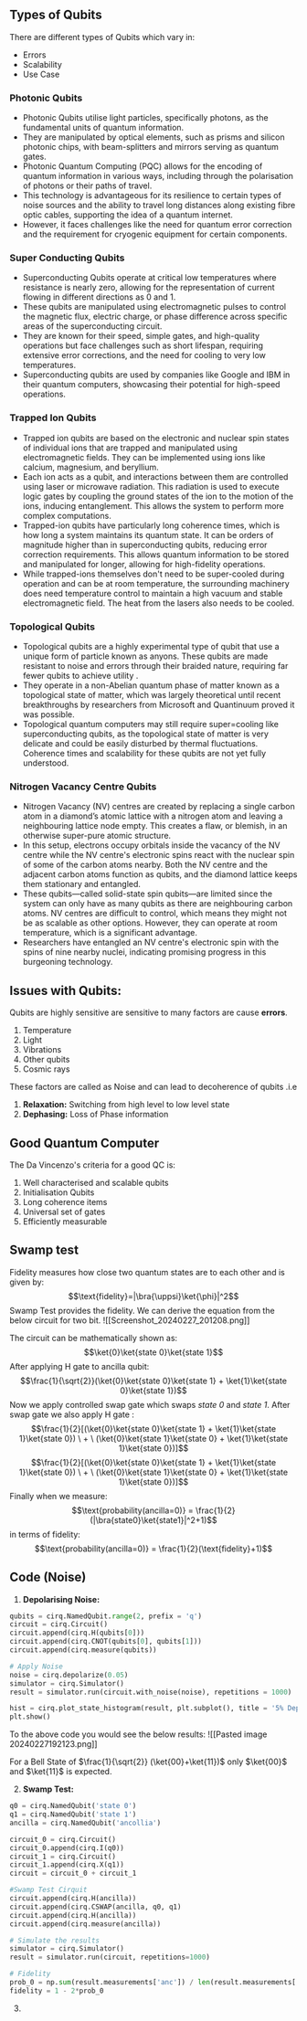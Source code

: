 ## Types of Qubits
There are different types of Qubits which vary in:
- Errors
- Scalability
- Use Case

### Photonic Qubits
- Photonic Qubits utilise light particles, specifically photons, as the fundamental units of quantum information. 
- They are manipulated by optical elements, such as prisms and silicon photonic chips, with beam-splitters and mirrors serving as quantum gates. 
- Photonic Quantum Computing (PQC) allows for the encoding of quantum information in various ways, including through the polarisation of photons or their paths of travel. 
- This technology is advantageous for its resilience to certain types of noise sources and the ability to travel long distances along existing fibre optic cables, supporting the idea of a quantum internet. 
- However, it faces challenges like the need for quantum error correction and the requirement for cryogenic equipment for certain components.

### Super Conducting Qubits
- Superconducting Qubits operate at critical low temperatures where resistance is nearly zero, allowing for the representation of current flowing in different directions as 0 and 1. 
- These qubits are manipulated using electromagnetic pulses to control the magnetic flux, electric charge, or phase difference across specific areas of the superconducting circuit.
- They are known for their speed, simple gates, and high-quality operations but face challenges such as short lifespan, requiring extensive error corrections, and the need for cooling to very low temperatures. 
- Superconducting qubits are used by companies like Google and IBM in their quantum computers, showcasing their potential for high-speed operations.

### Trapped Ion Qubits
   - Trapped ion qubits are based on the electronic and nuclear spin states of individual ions that are trapped and manipulated using electromagnetic fields. They can be implemented using ions like calcium, magnesium, and beryllium.
   - Each ion acts as a qubit, and interactions between them are controlled using laser or microwave radiation. This radiation is used to execute logic gates by coupling the ground states of the ion to the motion of the ions, inducing entanglement. This allows the system to perform more complex computations.
   - Trapped-ion qubits have particularly long coherence times, which is how long a system maintains its quantum state. It can be orders of magnitude higher than in superconducting qubits, reducing error correction requirements. This allows quantum information to be stored and manipulated for longer, allowing for high-fidelity operations.
   - While trapped-ions themselves don't need to be super-cooled during operation and can be at room temperature, the surrounding machinery does need temperature control to maintain a high vacuum and stable electromagnetic field. The heat from the lasers also needs to be cooled.

### Topological Qubits
   - Topological qubits are a highly experimental type of qubit that use a unique form of particle known as anyons. These qubits are made resistant to noise and errors through their braided nature, requiring far fewer qubits to achieve utility .
   - They operate in a non-Abelian quantum phase of matter known as a topological state of matter, which was largely theoretical until recent breakthroughs by researchers from Microsoft and Quantinuum proved it was possible.
   - Topological quantum computers may still require super=cooling like superconducting qubits, as the topological state of matter is very delicate and could be easily disturbed by thermal fluctuations. Coherence times and scalability for these qubits are not yet fully understood.
   
### Nitrogen Vacancy Centre Qubits
   - Nitrogen Vacancy (NV) centres are created by replacing a single carbon atom in a diamond’s atomic lattice with a nitrogen atom and leaving a neighbouring lattice node empty. This creates a flaw, or blemish, in an otherwise super-pure atomic structure.
   - In this setup, electrons occupy orbitals inside the vacancy of the NV centre while the NV centre's electronic spins react with the nuclear spin of some of the carbon atoms nearby. Both the NV centre and the adjacent carbon atoms function as qubits, and the diamond lattice keeps them stationary and entangled.
   - These qubits—called solid-state spin qubits—are limited since the system can only have as many qubits as there are neighbouring carbon atoms. NV centres are difficult to control, which means they might not be as scalable as other options. However, they can operate at room temperature, which is a significant advantage.
   - Researchers have entangled an NV centre's electronic spin with the spins of nine nearby nuclei, indicating promising progress in this burgeoning technology.

## Issues with Qubits:
Qubits are highly sensitive are sensitive to many factors are cause **errors**.
1. Temperature
2. Light
3. Vibrations
4. Other qubits
5. Cosmic rays

These factors are called as Noise and can lead to decoherence of qubits .i.e
1. **Relaxation:** Switching from high level to low level state
2. **Dephasing:** Loss of Phase information

## Good Quantum Computer
The Da Vincenzo's criteria for a good QC is:
1. Well characterised and scalable qubits
2. Initialisation Qubits
3. Long coherence items
4. Universal set of gates
5. Efficiently measurable 

## Swamp test
Fidelity measures how close two quantum states are to each other and is given by: $$\text{fidelity}=|\bra{\uppsi}\ket{\phi}|^2$$
Swamp Test provides the fidelity. We can derive the equation from the below circuit for two bit.
![[Screenshot_20240227_201208.png]]

The circuit can be mathematically shown as:
$$\ket{0}\ket{state 0}\ket{state 1}$$
After applying H gate to ancilla qubit:
$$\frac{1}{\sqrt{2}}(\ket{0}\ket{state 0}\ket{state 1} + \ket{1}\ket{state 0}\ket{state 1})$$
Now we apply controlled swap gate which swaps *state 0* and *state 1*. After swap gate we also apply H gate : $$\frac{1}{2}[(\ket{0}\ket{state 0}\ket{state 1} + \ket{1}\ket{state 1}\ket{state 0}) \ + \   (\ket{0}\ket{state 1}\ket{state 0} + \ket{1}\ket{state 1}\ket{state 0})]$$
$$\frac{1}{2}[(\ket{0}\ket{state 0}\ket{state 1} + \ket{1}\ket{state 1}\ket{state 0}) \ + \   (\ket{0}\ket{state 1}\ket{state 0} + \ket{1}\ket{state 1}\ket{state 0})]$$
Finally when we measure: $$\text{probability(ancilla=0)} = \frac{1}{2}(|\bra{state0}\ket{state1}|^2+1)$$
in terms of fidelity: $$\text{probability(ancilla=0)} = \frac{1}{2}(\text{fidelity}+1)$$


## Code (Noise)

1. **Depolarising Noise:**
```python
qubits = cirq.NamedQubit.range(2, prefix = 'q')
circuit = cirq.Circuit()
circuit.append(cirq.H(qubits[0]))
circuit.append(cirq.CNOT(qubits[0], qubits[1]))
circuit.append(cirq.measure(qubits))

# Apply Noise
noise = cirq.depolarize(0.05)
simulator = cirq.Simulator()
result = simulator.run(circuit.with_noise(noise), repetitions = 1000)

hist = cirq.plot_state_histogram(result, plt.subplot(), title = '5% Depolarization', xlabel = 'States', ylabel = 'Occurrences', tick_label=binary_labels(2))
plt.show()
```

To the above code you would see the below results:
![[Pasted image 20240227192123.png]]

For a Bell State of $\frac{1}{\sqrt{2}} (\ket{00}+\ket{11})$ only $\ket{00}$ and $\ket{11}$ is expected. 

2. **Swamp Test:**
   
   
```python
q0 = cirq.NamedQubit('state 0')
q1 = cirq.NamedQubit('state 1')
ancilla = cirq.NamedQubit('ancollia')

circuit_0 = cirq.Circuit()
circuit_0.append(cirq.I(q0))
circuit_1 = cirq.Circuit()
circuit_1.append(cirq.X(q1))
circuit = circuit_0 + circuit_1

#Swamp Test Cirquit
circuit.append(cirq.H(ancilla))
circuit.append(cirq.CSWAP(ancilla, q0, q1)
circuit.append(cirq.H(ancilla))
circuit.append(cirq.measure(ancilla))

# Simulate the results
simulator = cirq.Simulator()
result = simulator.run(circuit, repetitions=1000)

# Fidelity
prob_0 = np.sum(result.measurements['anc']) / len(result.measurements['anc'])
fidelity = 1 - 2*prob_0
```

3. 